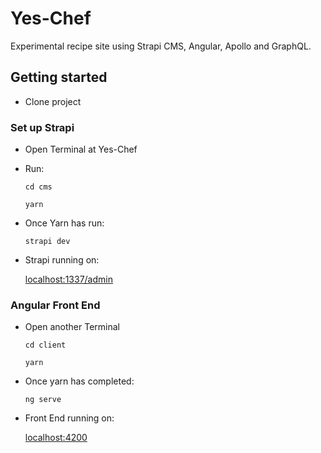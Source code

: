 # Yes-Chef

Experimental recipe site using Strapi CMS, Angular, Apollo and GraphQL.

## Getting started

- Clone project

### Set up Strapi
- Open Terminal at Yes-Chef
- Run:

    ```cd cms```

    ```yarn```

- Once Yarn has run:

    ```strapi dev```

- Strapi running on:

    [localhost:1337/admin](http://localhost:1337/admin)

### Angular Front End
- Open another Terminal

    ```cd client```

    ```yarn```

- Once yarn has completed:

    ```ng serve```

- Front End running on:

    [localhost:4200](http://localhost:4200)